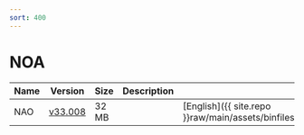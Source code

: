 ```yaml
---
sort: 400
---
```

# NOA

| Name | Version | Size | Description | Languages | 
| --- | --- | --- | --- | --- | 
| NAO | [v33.008](tech2win_card_nao_v33.008_en.png) | 32 MB |  | [English]({{ site.repo }}raw/main/assets/binfiles/tech2win_card_nao_v33.008_en.zip) |
